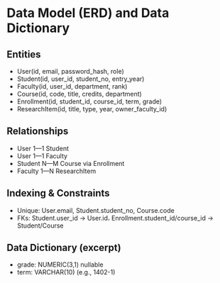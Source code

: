 # Data Model (ERD) and Data Dictionary

## Entities
- User(id, email, password_hash, role)
- Student(id, user_id, student_no, entry_year)
- Faculty(id, user_id, department, rank)
- Course(id, code, title, credits, department)
- Enrollment(id, student_id, course_id, term, grade)
- ResearchItem(id, title, type, year, owner_faculty_id)

## Relationships
- User 1—1 Student
- User 1—1 Faculty
- Student N—M Course via Enrollment
- Faculty 1—N ResearchItem

## Indexing & Constraints
- Unique: User.email, Student.student_no, Course.code
- FKs: Student.user_id → User.id، Enrollment.student_id/course_id → Student/Course

## Data Dictionary (excerpt)
- grade: NUMERIC(3,1) nullable
- term: VARCHAR(10) (e.g., 1402-1)
